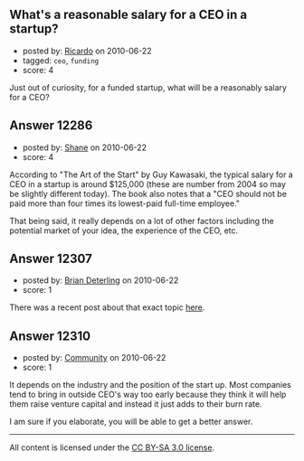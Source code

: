 ## What's a reasonable salary for a CEO in a startup?

- posted by: [Ricardo](https://stackexchange.com/users/-1/42-ricardo) on 2010-06-22
- tagged: `ceo`, `funding`
- score: 4

Just out of curiosity, for a funded startup, what will be a reasonably salary for a CEO? 


## Answer 12286

- posted by: [Shane](https://stackexchange.com/users/-1/3028-shane) on 2010-06-22
- score: 4

According to "The Art of the Start" by Guy Kawasaki, the typical salary for a CEO in a startup is around $125,000 (these are number from 2004 so may be slightly different today). The book also notes that a "CEO should not be paid more than four times its lowest-paid full-time employee."

That being said, it really depends on a lot of other factors including the potential market of your idea, the experience of the CEO, etc.


## Answer 12307

- posted by: [Brian Deterling](https://stackexchange.com/users/-1/496-brian-deterling) on 2010-06-22
- score: 1

<p>There was a recent post about that exact topic <a href="http://www.startupmuse.com/2010/06/how-much-should-startup-ceos-make/" rel="nofollow">here</a>.</p>



## Answer 12310

- posted by: [Community](https://stackexchange.com/users/-1/-1-community) on 2010-06-22
- score: 1

It depends on the industry and the position of the start up.
Most companies tend to bring in outside CEO's way too early because they think it will help them raise venture capital and instead it just adds to their burn rate. 

I am sure if you elaborate, you will be able to get a better answer. 




---

All content is licensed under the [CC BY-SA 3.0 license](https://creativecommons.org/licenses/by-sa/3.0/).
